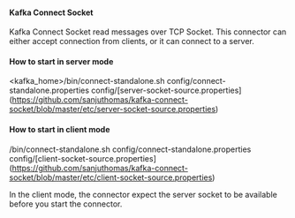 #### Kafka Connect Socket 

Kafka Connect Socket read messages over TCP Socket. This connector can either accept connection from clients, or it can connect to a server. 

#### How to start in server mode

<kafka_home>/bin/connect-standalone.sh config/connect-standalone.properties config/[server-socket-source.properties] (https://github.com/sanjuthomas/kafka-connect-socket/blob/master/etc/server-socket-source.properties) 

#### How to start in client mode

/bin/connect-standalone.sh config/connect-standalone.properties config/[client-socket-source.properties] (https://github.com/sanjuthomas/kafka-connect-socket/blob/master/etc/client-socket-source.properties)

In the client mode, the connector expect the server socket to be available before you start the connector.

